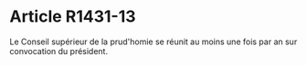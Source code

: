 # Article R1431-13

  
Le Conseil supérieur de la prud'homie se réunit au moins une fois par an sur convocation du président.